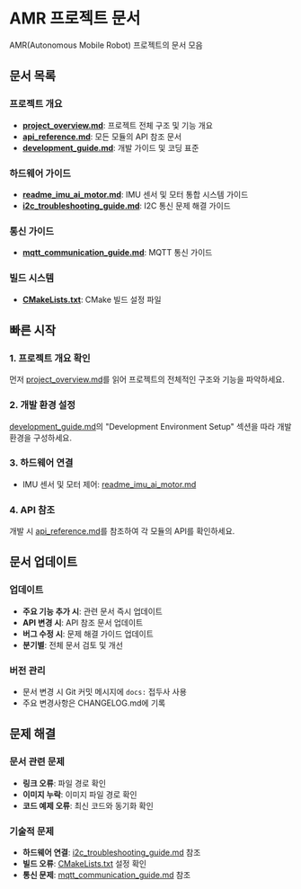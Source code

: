 # AMR 프로젝트 문서

AMR(Autonomous Mobile Robot) 프로젝트의 문서 모음

## 문서 목록

### 프로젝트 개요

- **[project_overview.md](project_overview.md)**: 프로젝트 전체 구조 및 기능 개요
- **[api_reference.md](api_reference.md)**: 모든 모듈의 API 참조 문서
- **[development_guide.md](development_guide.md)**: 개발 가이드 및 코딩 표준

### 하드웨어 가이드

- **[readme_imu_ai_motor.md](readme_imu_ai_motor.md)**: IMU 센서 및 모터 통합 시스템 가이드
- **[i2c_troubleshooting_guide.md](i2c_troubleshooting_guide.md)**: I2C 통신 문제 해결 가이드

### 통신 가이드

- **[mqtt_communication_guide.md](mqtt_communication_guide.md)**: MQTT 통신 가이드

### 빌드 시스템

- **[CMakeLists.txt](CMakeLists.txt)**: CMake 빌드 설정 파일

## 빠른 시작

### 1. 프로젝트 개요 확인

먼저 [project_overview.md](project_overview.md)를 읽어 프로젝트의 전체적인 구조와 기능을 파악하세요.

### 2. 개발 환경 설정

[development_guide.md](development_guide.md)의 "Development Environment Setup" 섹션을 따라 개발 환경을 구성하세요.

### 3. 하드웨어 연결

- IMU 센서 및 모터 제어: [readme_imu_ai_motor.md](readme_imu_ai_motor.md)

### 4. API 참조

개발 시 [api_reference.md](api_reference.md)를 참조하여 각 모듈의 API를 확인하세요.

## 문서 업데이트

### 업데이트

- **주요 기능 추가 시**: 관련 문서 즉시 업데이트
- **API 변경 시**: API 참조 문서 업데이트
- **버그 수정 시**: 문제 해결 가이드 업데이트
- **분기별**: 전체 문서 검토 및 개선

### 버전 관리

- 문서 변경 시 Git 커밋 메시지에 `docs:` 접두사 사용
- 주요 변경사항은 CHANGELOG.md에 기록

## 문제 해결

### 문서 관련 문제

- **링크 오류**: 파일 경로 확인
- **이미지 누락**: 이미지 파일 경로 확인
- **코드 예제 오류**: 최신 코드와 동기화 확인

### 기술적 문제

- **하드웨어 연결**: [i2c_troubleshooting_guide.md](i2c_troubleshooting_guide.md) 참조
- **빌드 오류**: [CMakeLists.txt](CMakeLists.txt) 설정 확인
- **통신 문제**: [mqtt_communication_guide.md](mqtt_communication_guide.md) 참조